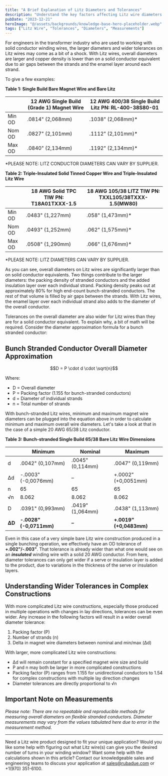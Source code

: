 ```yaml
---
title: "A Brief Explanation of Litz Diameters and Tolerances"
description: "Understand the key factors affecting Litz wire diameters and tolerances, and how to specify them correctly."
pubDate: "2023-12-21"
heroImage: "@/assets/backgrounds/knowledge-base-hero-placeholder.webp"
tags: ["Litz Wire", "Tolerances", "Diameters", "Measurements"]
---
```


For engineers in the transformer industry who are used to working with solid conductor winding wires, the larger diameters and wider tolerances on Litz wires may come as a bit of a shock. With Litz wires, overall diameters are larger and copper density is lower than on a solid conductor equivalent due to air gaps between the strands and the enamel layer around each strand.

To give a few examples:

**Table 1: Single Build Bare Magnet Wire and Bare Litz**

| | 12 AWG Single Build (Grade 1) Magnet Wire | 12 AWG 400/38 Single Build Litz PN: RL-400-38S80-01 |
|---|---|---|
| Min OD | .0814" (2,068mm) | .1038" (2,068mm)* |
| Nom OD | .0827" (2,101mm) | .1112" (2,101mm)* |
| Max OD | .0840" (2,134mm) | .1192" (2,134mm)* |

*PLEASE NOTE: LITZ CONDUCTOR DIAMETERS CAN VARY BY SUPPLIER.

**Table 2: Triple-Insulated Solid Tinned Copper Wire and Triple-Insulated Litz Wire**

| | 18 AWG Solid TPC TIW PN: T18A01TXXX-1.5 | 18 AWG 105/38 LITZ TIW PN: TXXL105/38TXXX-1.5(MW80) |
|---|---|---|
| Min OD | .0483" (1,227mm) | .058" (1,473mm)* |
| Nom OD | .0493" (1,252mm) | .062" (1,575mm)* |
| Max OD | .0508" (1,290mm) | .066" (1,676mm)* |

*PLEASE NOTE: LITZ DIAMETERS CAN VARY BY SUPPLIER.

As you can see, overall diameters on Litz wires are significantly larger than on solid conductor equivalents. Two things contribute to the larger diameters: the packing density of stranded conductors and the added insulation layer over each individual strand. Packing density peaks out at approximately 80% for high end-count bunch-stranded conductors. The rest of that volume is filled by air gaps between the strands. With Litz wires, the enamel layer over each individual strand also adds to the diameter of the overall conductor.

Tolerances on the overall diameter are also wider for Litz wires than they are for a solid conductor equivalent. To explain why, a bit of math will be required. Consider the diameter approximation formula for a bunch stranded conductor:

## Bunch Stranded Conductor Overall Diameter Approximation

$$D = P \cdot d \cdot \sqrt{n}$$

Where:
- D = Overall diameter
- P = Packing factor (1.155 for bunch-stranded conductors)
- d = Diameter of individual strands
- n = Total number of strands

With bunch-stranded Litz wires, minimum and maximum magnet wire diameters can be plugged into the equation above in order to calculate minimum and maximum overall wire diameters. Let's take a look at that in the case of a simple 20 AWG 65/38 Litz conductor.

**Table 3: Bunch-stranded Single Build 65/38 Bare Litz Wire Dimensions**

| | Minimum | Nominal | Maximum |
|---|---|---|---|
| d | .0042" (0,107mm) | .0045" (0,114mm) | .0047" (0,119mm) |
| Δd | -.0003" (-0,0076mm) | – | +.0002" (+0,0051mm) |
| n | 65 | 65 | 65 |
| √n | 8.062 | 8.062 | 8.062 |
| D | .0391" (0,993mm) | .0419" (1,064mm) | .0438" (1,113mm) |
| **ΔD** | **-.0028" (-0,0711mm)** | **–** | **+.0019" (+0,0483mm)** |

Even in this case of a very simple bare Litz wire construction produced in a single bunching operation, we effectively have an OD tolerance of **+.002"/-.003"**. That tolerance is already wider than what one would see on an **_insulated_** winding wire with a solid 20 AWG conductor. From here, diameter tolerances can only get wider if a serve or insulation layer is added to the product, due to variations in the thickness of the serve or insulation layers.

## Understanding Wider Tolerances in Complex Constructions

With more complicated Litz wire constructions, especially those produced in multiple operations with changes in lay directions, tolerances can be even wider. Any increase in the following factors will result in a wider overall diameter tolerance:

1. Packing factor (P)
2. Number of strands (n)
3. Delta in magnet wire diameters between nominal and min/max (Δd)

With larger, more complicated Litz wire constructions:
- Δd will remain constant for a specified magnet wire size and build
- P and n may both be larger in more complicated constructions
- Packing factor (P) ranges from 1.155 for unidirectional conductors to 1.54 for complex constructions with multiple lay direction changes
- Diameter tolerances are directly proportional to √n

## Important Note on Measurements

_Please note: There are no repeatable and reproducible methods for measuring overall diameters on flexible stranded conductors. Diameter measurements may vary from the values tabulated here due to error in the measurement method._

---

Need a Litz wire product designed to fit your unique application? Would you like some help with figuring out what Litz wire(s) can give you the desired number of turns in your winding window? Want some help with the calculations shown in this article? Contact our knowledgeable sales and engineering teams to discuss your application at sales@rubadue.com or +1(970) 351-6100.

